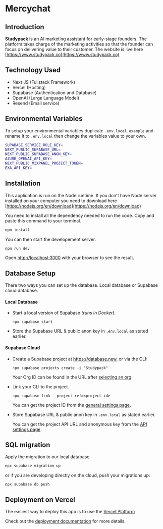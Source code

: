 # Mercychat

## Introduction

**Studypack** is an AI marketing assistant for early-stage founders. The platform takes charge of the marketing activities so that the founder can focus on delivering value to their customer. The website is live here [https://www.studypack.co](https://www.studypack.co)

## Technology Used

- Next JS (Fullstack Framework)
- Vercel (Hosting)
- Supabase (Authentication and Database)
- OpenAI (Large Language Model)
- Resend (Email service)

## Environmental Variables

To setup your environmental variables duplicate `.env.local.example` and rename it to `.env.local` then change the variables value to your own.

```bash
SUPABASE_SERVICE_ROLE_KEY=
NEXT_PUBLIC_SUPABASE_URL=
NEXT_PUBLIC_SUPABASE_ANON_KEY=
AZURE_OPENAI_API_KEY=
NEXT_PUBLIC_MIXPANEL_PROJECT_TOKEN=
EXA_API_KEY=
```

## Installation

This application is run on the Node runtime. If you don't have Node server installed on your computer you need to download here [https://nodejs.org/en/download](https://nodejs.org/en/download)

You need to install all the dependency needed to run the code. Copy and paste this command to your terminal.

```bash
npm install
```

You can then start the developement server.

```bash
npm run dev
```

Open [http://localhost:3000](http://localhost:3000) with your browser to see the result.

## Database Setup

There two ways you can set up the database. Local database or Supabase cloud database.

#### Local Database

- Start a local version of Supabase _(runs in Docker)_.

  ```shell
  npx supabase start
  ```

- Store the Supabase URL & public anon key in `.env.local` as stated earlier.

#### Supabase Cloud

- Create a Supabase project at https://database.new, or via the CLI:

  ```shell
  npx supabase projects create -i "Studypack"
  ```

  Your Org ID can be found in the URL after [selecting an org](https://supabase.com/dashboard/org/_/general).

- Link your CLI to the project.

  ```shell
  npx supabase link --project-ref=<project-id>
  ```

  You can get the project ID from the [general settings page](https://supabase.com/dashboard/project/_/settings/general).

- Store Supabase URL & public anon key in `.env.local` as stated earlier.

  You can get the project API URL and anonymous key from the [API settings page](https://supabase.com/dashboard/project/_/settings/api).

## SQL migration

Apply the migration to our local database.

```bash
npx supabase migration up
```

or if you are developing directly on the cloud, push your migrations up:

```
npx supabase db push
```

## Deployment on Vercel

The easiest way to deploy this app is to use the [Vercel Platform](https://vercel.com/new?utm_medium=default-template&filter=next.js&utm_source=create-next-app&utm_campaign=create-next-app-readme)

Check out the [deployment documentation](https://nextjs.org/docs/deployment) for more details.
